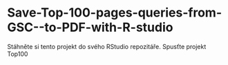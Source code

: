 # Save-Top-100-pages-queries-from-GSC--to-PDF-with-R-studio

Stáhněte si tento projekt do svého RStudio repozitáře.
Spusťte projekt Top100
